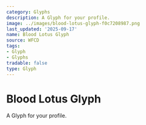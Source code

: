```yaml
---
category: Glyphs
description: A Glyph for your profile.
image: ../images/blood-lotus-glyph-f0c7208987.png
last_updated: '2025-09-17'
name: Blood Lotus Glyph
source: WFCD
tags:
- Glyph
- Glyphs
tradable: false
type: Glyph
---
```


# Blood Lotus Glyph

A Glyph for your profile.

